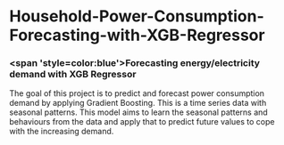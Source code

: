 # Household-Power-Consumption-Forecasting-with-XGB-Regressor
### <span 'style=color:blue'>Forecasting energy/electricity demand with XGB Regressor


The goal of this project is to predict and forecast power consumption demand by applying Gradient Boosting. This is a time series data with seasonal patterns. This model aims to learn the seasonal patterns and behaviours from the data and apply that to predict future values to cope with the increasing demand. 
